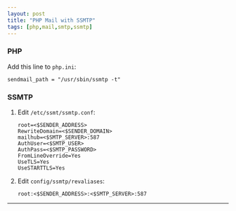 ```yaml
---
layout: post
title: "PHP Mail with SSMTP"
tags: [php,mail,smtp,ssmtp]
---
```


### PHP
Add this line to `php.ini`:
```
sendmail_path = "/usr/sbin/ssmtp -t"
```

### SSMTP
1. Edit `/etc/ssmt/ssmtp.conf`:
   ```
   root=<$SENDER_ADDRESS>
   RewriteDomain=<$SENDER_DOMAIN>
   mailhub=<$SMTP_SERVER>:587
   AuthUser=<$SMTP_USER>
   AuthPass=<$SMTP_PASSWORD>
   FromLineOverride=Yes
   UseTLS=Yes
   UseSTARTTLS=Yes
   ```
2. Edit `config/ssmtp/revaliases`:
   ```
   root:<$SENDER_ADDRESS>:<$SMTP_SERVER>:587
   ```

---
